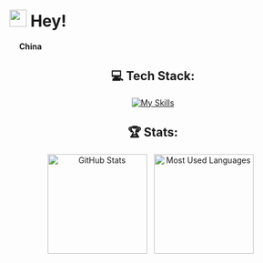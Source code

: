 <h1><img src="https://emojis.slackmojis.com/emojis/images/1531849430/4246/blob-sunglasses.gif?1531849430" width="30"/> Hey! </h1>


<p> <img src="https://cdn-icons-png.flaticon.com/512/3909/3909402.png" width="13"/> <b> China</b> </p>


<div align="center">



## 💻 Tech Stack:

[![My Skills](https://skillicons.dev/icons?i=java,html,jquery,js,vue,mysql,python,lua,scala,css,docker,eclipse,elasticsearch,idea,kafka,linux,md,maven,nginx,redis,spring,ts)](https://skillicons.dev)


</p>

## 🏆 Stats:

<p>
    <img height=175 alt="GitHub Stats" src="https://github-readme-stats.vercel.app/api?username=itzlyg&show_icons=true&count_private=true&theme=dark" />&nbsp;&nbsp;
    <img height=175 alt="Most Used Languages" src="https://github-readme-stats.vercel.app/api/top-langs/?username=itzlyg&layout=compact&theme=dark" />&nbsp;&nbsp;
</p>
</div>

